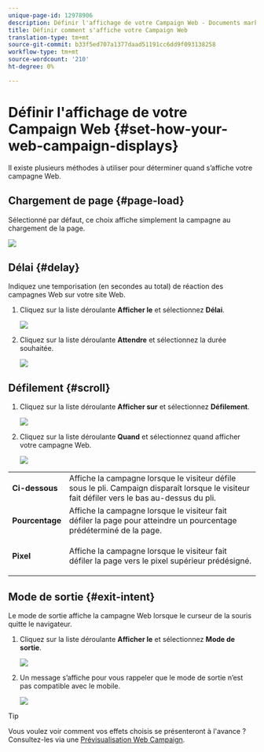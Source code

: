 ```yaml
---
unique-page-id: 12978906
description: Définir l'affichage de votre Campaign Web - Documents marketing - Documentation du produit
title: Définir comment s'affiche votre Campaign Web
translation-type: tm+mt
source-git-commit: b33f5ed707a1377daad51191cc6dd9f093138258
workflow-type: tm+mt
source-wordcount: '210'
ht-degree: 0%

---
```



# Définir l&#39;affichage de votre Campaign Web {#set-how-your-web-campaign-displays}

Il existe plusieurs méthodes à utiliser pour déterminer quand s’affiche votre campagne Web.

## Chargement de page {#page-load}

Sélectionné par défaut, ce choix affiche simplement la campagne au chargement de la page.

![](assets/pl1.png)

## Délai {#delay}

Indiquez une temporisation (en secondes au total) de réaction des campagnes Web sur votre site Web.

1. Cliquez sur la liste déroulante **Afficher le** et sélectionnez **Délai**.

   ![](assets/d1.png)

1. Cliquez sur la liste déroulante **Attendre** et sélectionnez la durée souhaitée.

   ![](assets/d2.png)

## Défilement {#scroll}

1. Cliquez sur la liste déroulante **Afficher sur** et sélectionnez **Défilement**.

   ![](assets/s1.png)

1. Cliquez sur la liste déroulante **Quand** et sélectionnez quand afficher votre campagne Web.

   ![](assets/s2.png)

<table> 
 <tbody> 
  <tr> 
   <td><strong>Ci-dessous</strong></td> 
   <td>Affiche la campagne lorsque le visiteur défile sous le pli. Campaign disparaît lorsque le visiteur fait défiler vers le bas au-dessus du pli.</td> 
  </tr> 
  <tr> 
   <td><strong>Pourcentage</strong></td> 
   <td>Affiche la campagne lorsque le visiteur fait défiler la page pour atteindre un pourcentage prédéterminé de la page.</td> 
  </tr> 
  <tr> 
   <td><strong>Pixel</strong></td> 
   <td><p>Affiche la campagne lorsque le visiteur fait défiler la page vers le pixel supérieur prédésigné.</p></td> 
  </tr> 
 </tbody> 
</table>

## Mode de sortie {#exit-intent}

Le mode de sortie affiche la campagne Web lorsque le curseur de la souris quitte le navigateur.

1. Cliquez sur la liste déroulante **Afficher le** et sélectionnez **Mode de sortie**.

   ![](assets/ei1.png)

1. Un message s’affiche pour vous rappeler que le mode de sortie n’est pas compatible avec le mobile.

   ![](assets/ei2.png)

>[!TIP]
>
>Vous voulez voir comment vos effets choisis se présenteront à l&#39;avance ? Consultez-les via une [Prévisualisation Web Campaign](/help/marketo/product-docs/web-personalization/working-with-web-campaigns/preview-and-test-a-web-campaign.md).
